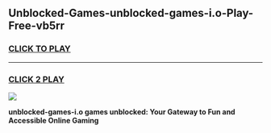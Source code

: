 
## Unblocked-Games-unblocked-games-i.o-Play-Free-vb5rr
<h3>
<a href="https://premium76.site?title=unblocked-games-i.o&ref=10A">CLICK TO PLAY</a></h3>
<hr>

<h3>
<a href="https://premium76.site?title=unblocked-games-i.o&ref=10A">CLICK 2 PLAY</a>
  
</h3>

<a href="https://premium76.site?title=unblocked-games-i.o&ref=10A"><img src="https://clearcache.store/games.png"></a>


**unblocked-games-i.o games unblocked: Your Gateway to Fun and Accessible Online Gaming**
